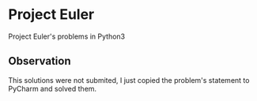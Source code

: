 # Project Euler

Project Euler's problems in Python3

## Observation

This solutions were not submited, I just copied the problem's statement to PyCharm and solved them.
